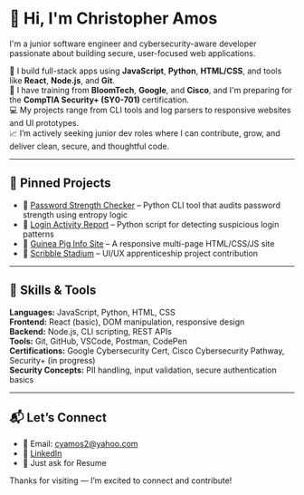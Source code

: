 # 👋 Hi, I'm Christopher Amos

I'm a junior software engineer and cybersecurity-aware developer passionate about building secure, user-focused web applications.

🔧 I build full-stack apps using **JavaScript**, **Python**, **HTML/CSS**, and tools like **React**, **Node.js**, and **Git**.  
🧠 I have training from **BloomTech**, **Google**, and **Cisco**, and I'm preparing for the **CompTIA Security+ (SY0-701)** certification.  
💻 My projects range from CLI tools and log parsers to responsive websites and UI prototypes.  
📈 I’m actively seeking junior dev roles where I can contribute, grow, and deliver clean, secure, and thoughtful code.

---

## 📌 Pinned Projects

- 🔐 [Password Strength Checker](https://github.com/Cyamos2/password-strength-checker) – Python CLI tool that audits password strength using entropy logic  
- 🧾 [Login Activity Report](https://github.com/Cyamos2/login-activity-report) – Python script for detecting suspicious login patterns  
- 🐹 [Guinea Pig Info Site](https://github.com/Cyamos2/guinea-pig-info-site) – A responsive multi-page HTML/CSS/JS site  
- 🧪 [Scribble Stadium](https://github.com/Cyamos2/scribble-stadium) – UI/UX apprenticeship project contribution  

---

## 🚀 Skills & Tools

**Languages:** JavaScript, Python, HTML, CSS  
**Frontend:** React (basic), DOM manipulation, responsive design  
**Backend:** Node.js, CLI scripting, REST APIs  
**Tools:** Git, GitHub, VSCode, Postman, CodePen  
**Certifications:** Google Cybersecurity Cert, Cisco Cybersecurity Pathway, Security+ (in progress)  
**Security Concepts:** PII handling, input validation, secure authentication basics

---

## 📬 Let’s Connect

- 📧 Email: cyamos2@yahoo.com  
- 🔗 [LinkedIn](https://linkedin.com/in/your-link)  
- 💼 Just ask for Resume

Thanks for visiting — I’m excited to connect and contribute!
